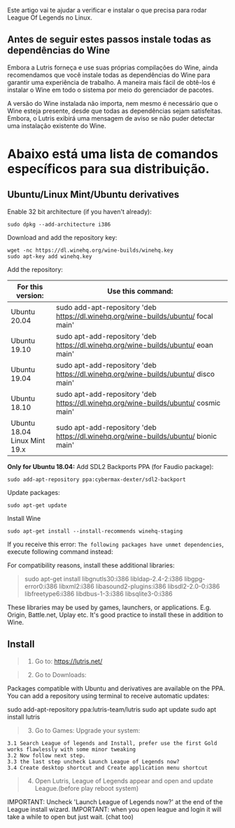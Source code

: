Este artigo vai te ajudar a verificar e instalar o que precisa para rodar League Of Legends no Linux.

## Antes de seguir estes passos instale todas as dependências do Wine
Embora a Lutris forneça e use suas próprias compilações do Wine, ainda recomendamos que você instale todas as dependências do Wine para garantir uma experiência de trabalho. A maneira mais fácil de obtê-los é instalar o Wine em todo o sistema por meio do gerenciador de pacotes.

A versão do Wine instalada não importa, nem mesmo é necessário que o Wine esteja presente, desde que todas as dependências sejam satisfeitas. Embora, o Lutris exibirá uma mensagem de aviso se não puder detectar uma instalação existente do Wine.

# Abaixo está uma lista de comandos específicos para sua distribuição.

## Ubuntu/Linux Mint/Ubuntu derivatives

Enable 32 bit architecture (if you haven't already): 

    sudo dpkg --add-architecture i386 

Download and add the repository key:

    wget -nc https://dl.winehq.org/wine-builds/winehq.key
    sudo apt-key add winehq.key

Add the repository:

|For this version: | Use this command:          
|------------------|--------------------------------
|Ubuntu 20.04      | sudo add-apt-repository 'deb https://dl.winehq.org/wine-builds/ubuntu/ focal main'
|Ubuntu 19.10      | sudo apt-add-repository 'deb https://dl.winehq.org/wine-builds/ubuntu/ eoan main'
|Ubuntu 19.04      | sudo apt-add-repository 'deb https://dl.winehq.org/wine-builds/ubuntu/ disco main'
|Ubuntu 18.10      | sudo apt-add-repository 'deb https://dl.winehq.org/wine-builds/ubuntu/ cosmic main'
|Ubuntu 18.04<br>Linux Mint 19.x | sudo apt-add-repository 'deb https://dl.winehq.org/wine-builds/ubuntu/ bionic main'

**Only for Ubuntu 18.04:**
Add SDL2 Backports PPA (for Faudio package):

    sudo add-apt-repository ppa:cybermax-dexter/sdl2-backport

Update packages:

    sudo apt-get update
    
Install Wine

    sudo apt-get install --install-recommends winehq-staging

If you receive this error: `The following packages have unmet dependencies`, execute following command instead:

For compatibility reasons, install these additional libraries:

>sudo apt-get install libgnutls30:i386 libldap-2.4-2:i386 libgpg-error0:i386 libxml2:i386 libasound2-plugins:i386 libsdl2-2.0-0:i386 libfreetype6:i386 libdbus-1-3:i386 libsqlite3-0:i386


These libraries may be used by games, launchers, or applications. E.g. Origin, Battle.net, Uplay etc. It's good practice to install these in addition to Wine.

## Install

> 1. Go to: https://lutris.net/

> 2. Go to Downloads:

Packages compatible with Ubuntu and derivatives are available on the PPA.
You can add a repository using terminal to receive automatic updates:

sudo add-apt-repository ppa:lutris-team/lutris
sudo apt update
sudo apt install lutris

> 3. Go to Games:
Upgrade your system:

    3.1 Search League of legends and Install, prefer use the first Gold works flawlessly with some minor tweaking
    3.2 Now follow next step.
    3.3 the last step uncheck Launch League of Legends now?
    3.4 Create desktop shortcut and Create application menu shortcut
    
> 4. Open Lutris, League of Legends appear and open and update League.(before play reboot system)


IMPORTANT: Uncheck 'Launch League of Legends now?' at the end of the League install wizard.
IMPORTANT: when you open league and login it will take a while to open but just wait. (chat too)
